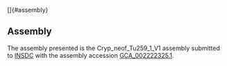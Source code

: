 []{#assembly}

Assembly
--------

The assembly presented is the Cryp\_neof\_Tu259\_1\_V1 assembly
submitted to [INSDC](http://www.insdc.org) with the assembly accession
[GCA\_002222325.1](http://www.ebi.ac.uk/ena/data/view/GCA_002222325.1).
